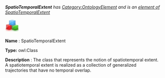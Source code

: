 ___SpatioTemporalExtent__ 
 has
 [Category:OntologyElement](../../Category/OntologyElement "Category:OntologyElement") 
 and is an
 [element of](../../Property/ElementOf "Property:ElementOf") 
[SpatioTemporalExtent](../../Submissions/SpatioTemporalExtent "Submissions:SpatioTemporalExtent")_




  





[![Class](../public/images/thumb/2/27/Class.gif/45px-Class.gif)](../../Image/Class.gif "Class")


__Name__ 
 : SpatioTemporalExtent
 



__Type:__ 
 owl:Class
 



__Description__ 
 : The class that represents the notion of spatiotemporal extent. A spatiotemporal extent is realized as a collection of generalized trajectories that have no temporal overlap.